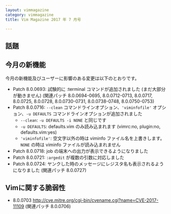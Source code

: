 ```yaml
---
layout: vimmagazine
category: vimmagazine
title: Vim Magazine 2017 年 7 月号

---
```


## 話題

## 今月の新機能

今月の新機能及びユーザーに影響のある変更は以下のとおりです。

* Patch 8.0.0693: 試験的に :terminal コマンドが追加されました (まだ大部分が動きません) (関連パッチ 8.0.0694-0695, 8.0.0712-0713, 8.0.0717, 8.0.0725, 8.0.0728, 8.0.0730-0731, 8.0.0738-0748, 8.0.0750-0753)
* Patch 8.0.0716: `--clean` コマンドラインオプション、`'viminfofile'` オプション、`-u DEFAULTS` コマンドラインオプションが追加されました
  * `--clean`: `-u DEFAULTS -i NONE` と同じです
  * `-u DEFAULTS`: defaults.vim のみ読み込まれます (vimrc:no, plugin:no, defaults.vim:yes)
  * `'viminfofile'`: 空文字以外の時は viminfo ファイル名を上書きします。`NONE` の時は viminfo ファイルが読み込まれません
* Patch 8.0.0718: job の端末への出力が表示できるようになりました
* Patch 8.0.0721: `:argedit` が複数の引数に対応しました
* Patch 8.0.0724: ヤンクした時のメッセージにレジスタ名も表示されるようになりました (関連パッチ 8.0.0727)

## Vimに関する脆弱性

* 8.0.0703 <http://cve.mitre.org/cgi-bin/cvename.cgi?name=CVE-2017-11109> (関連パッチ 8.0.0706)
